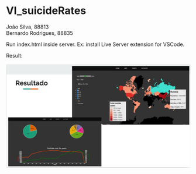 # VI_suicideRates

João Silva, 88813  
Bernardo Rodrigues, 88835  

Run index.html inside server. 
Ex: install Live Server extension for VSCode.

Result:

![Model](result.png)

